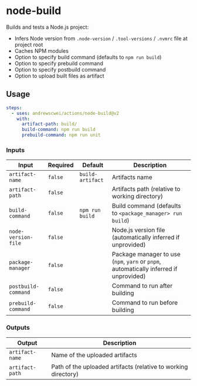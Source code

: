 # node-build

Builds and tests a Node.js project:

- Infers Node version from `.node-version` / `.tool-versions` / `.nvmrc` file at project root
- Caches NPM modules
- Option to specify build command (defaults to `npm run build`)
- Option to specify prebuild command
- Option to specify postbuild command
- Option to upload built files as artifact

## Usage

```yml
steps:
  - uses: andrewscwei/actions/node-build@v2
    with:
      artifact-path: build/
      build-command: npm run build
      prebuild-command: npm run unit
```

### Inputs

| Input | Required | Default | Description |
| ----- | -------- | ------- | ----------- |
| `artifact-name` | `false` | `build-artifact` | Artifacts name |
| `artifact-path` | `false` | | Artifacts path (relative to working directory) |
| `build-command` | `false` | `npm run build` | Build command (defaults to `<package_manager> run build`) |
| `node-version-file` | `false` | | Node.js version file (automatically inferred if unprovided) |
| `package-manager` | `false` | | Package manager to use (`npm`, `yarn` or `pnpm`, automatically inferred if unprovided) |
| `postbuild-command` | `false` | | Command to run after building |
| `prebuild-command` | `false` | | Command to run before building |

### Outputs

| Output | Description |
| ------ | ----------- |
| `artifact-name` | Name of the uploaded artifacts |
| `artifact-path` | Path of the uploaded artifacts (relative to working directory) |
